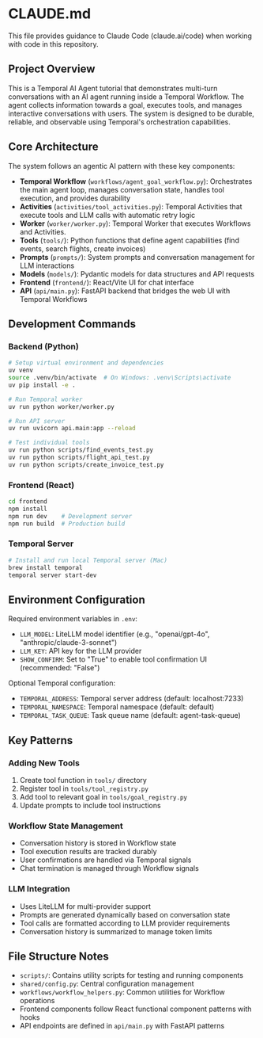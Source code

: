 # CLAUDE.md

This file provides guidance to Claude Code (claude.ai/code) when working with code in this repository.

## Project Overview

This is a Temporal AI Agent tutorial that demonstrates multi-turn conversations with an AI agent running inside a Temporal Workflow. The agent collects information towards a goal, executes tools, and manages interactive conversations with users. The system is designed to be durable, reliable, and observable using Temporal's orchestration capabilities.

## Core Architecture

The system follows an agentic AI pattern with these key components:

- **Temporal Workflow** (`workflows/agent_goal_workflow.py`): Orchestrates the main agent loop, manages conversation state, handles tool execution, and provides durability
- **Activities** (`activities/tool_activities.py`): Temporal Activities that execute tools and LLM calls with automatic retry logic
- **Worker** (`worker/worker.py`): Temporal Worker that executes Workflows and Activities.
- **Tools** (`tools/`): Python functions that define agent capabilities (find events, search flights, create invoices)
- **Prompts** (`prompts/`): System prompts and conversation management for LLM interactions
- **Models** (`models/`): Pydantic models for data structures and API requests
- **Frontend** (`frontend/`): React/Vite UI for chat interface
- **API** (`api/main.py`): FastAPI backend that bridges the web UI with Temporal Workflows

## Development Commands

### Backend (Python)
```bash
# Setup virtual environment and dependencies
uv venv
source .venv/bin/activate  # On Windows: .venv\Scripts\activate
uv pip install -e .

# Run Temporal worker
uv run python worker/worker.py

# Run API server
uv run uvicorn api.main:app --reload

# Test individual tools
uv run python scripts/find_events_test.py
uv run python scripts/flight_api_test.py
uv run python scripts/create_invoice_test.py
```

### Frontend (React)
```bash
cd frontend
npm install
npm run dev    # Development server
npm run build  # Production build
```

### Temporal Server
```bash
# Install and run local Temporal server (Mac)
brew install temporal
temporal server start-dev
```

## Environment Configuration

Required environment variables in `.env`:
- `LLM_MODEL`: LiteLLM model identifier (e.g., "openai/gpt-4o", "anthropic/claude-3-sonnet")
- `LLM_KEY`: API key for the LLM provider
- `SHOW_CONFIRM`: Set to "True" to enable tool confirmation UI (recommended: "False")

Optional Temporal configuration:
- `TEMPORAL_ADDRESS`: Temporal server address (default: localhost:7233)
- `TEMPORAL_NAMESPACE`: Temporal namespace (default: default)
- `TEMPORAL_TASK_QUEUE`: Task queue name (default: agent-task-queue)

## Key Patterns

### Adding New Tools
1. Create tool function in `tools/` directory
2. Register tool in `tools/tool_registry.py`
3. Add tool to relevant goal in `tools/goal_registry.py`
4. Update prompts to include tool instructions

### Workflow State Management
- Conversation history is stored in Workflow state
- Tool execution results are tracked durably
- User confirmations are handled via Temporal signals
- Chat termination is managed through Workflow signals

### LLM Integration
- Uses LiteLLM for multi-provider support
- Prompts are generated dynamically based on conversation state
- Tool calls are formatted according to LLM provider requirements
- Conversation history is summarized to manage token limits

## File Structure Notes

- `scripts/`: Contains utility scripts for testing and running components
- `shared/config.py`: Central configuration management
- `workflows/workflow_helpers.py`: Common utilities for Workflow operations
- Frontend components follow React functional component patterns with hooks
- API endpoints are defined in `api/main.py` with FastAPI patterns